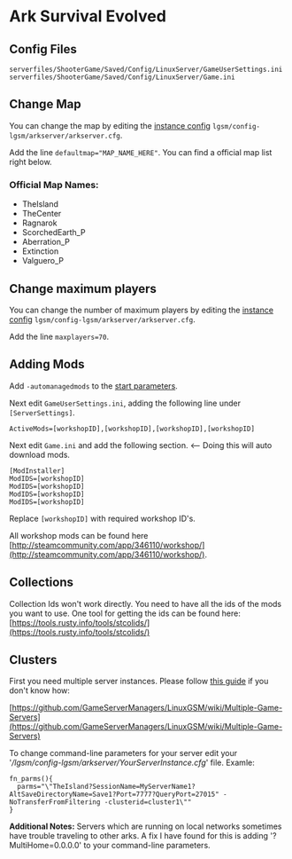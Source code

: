 # Ark Survival Evolved

## Config Files

```text
serverfiles/ShooterGame/Saved/Config/LinuxServer/GameUserSettings.ini
serverfiles/ShooterGame/Saved/Config/LinuxServer/Game.ini
```

## Change Map

You can change the map by editing the [instance config](../configuration/linuxgsm-config.md) `lgsm/config-lgsm/arkserver/arkserver.cfg`.

Add the line `defaultmap="MAP_NAME_HERE"`. You can find a official map list right below.

### Official Map Names:

* TheIsland
* TheCenter
* Ragnarok
* ScorchedEarth\_P
* Aberration\_P
* Extinction
* Valguero\_P

## Change maximum players

You can change the number of maximum players by editing the [instance config](../configuration/linuxgsm-config.md) `lgsm/config-lgsm/arkserver/arkserver.cfg`.

Add the line `maxplayers=70`.

## Adding Mods

Add `-automanagedmods` to the [start parameters](../configuration/start-parameters.md).

Next edit `GameUserSettings.ini`, adding the following line under `[ServerSettings]`.

```text
ActiveMods=[workshopID],[workshopID],[workshopID],[workshopID]
```

Next edit `Game.ini` and add the following section. &lt;-- Doing this will auto download mods.

```text
[ModInstaller]
ModIDS=[workshopID]
ModIDS=[workshopID]
ModIDS=[workshopID]
ModIDS=[workshopID]
```

Replace `[workshopID]` with required workshop ID's.

All workshop mods can be found here [http://steamcommunity.com/app/346110/workshop/](http://steamcommunity.com/app/346110/workshop/).

## Collections

Collection Ids won't work directly. You need to have all the ids of the mods you want to use. One tool for getting the ids can be found here: [https://tools.rusty.info/tools/stcolids/](https://tools.rusty.info/tools/stcolids/)

## Clusters

First you need multiple server instances. Please follow [this guide](https://docs.linuxgsm.com/features/multiple-game-servers) if you don't know how:

[https://github.com/GameServerManagers/LinuxGSM/wiki/Multiple-Game-Servers](https://github.com/GameServerManagers/LinuxGSM/wiki/Multiple-Game-Servers)

To change command-line parameters for your server edit your '_/lgsm/config-lgsm/arkserver/YourServerInstance.cfg_' file. Examle:

```text
fn_parms(){
  parms="\"TheIsland?SessionName=MyServerName1?AltSaveDirectoryName=Save1?Port=7777?QueryPort=27015" -NoTransferFromFiltering -clusterid=cluster1\""
}
```

**Additional Notes:** Servers which are running on local networks sometimes have trouble traveling to other arks. A fix I have found for this is adding '?MultiHome=0.0.0.0' to your command-line parameters.

